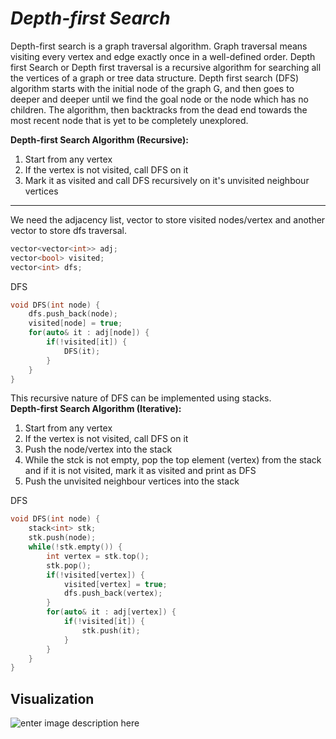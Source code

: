 # *Depth-first Search*  

Depth-first search is a graph traversal algorithm. Graph traversal means visiting every vertex and edge exactly once in a well-defined order. Depth first Search or Depth first traversal is a recursive algorithm for searching all the vertices of a graph or tree data structure.  Depth first search (DFS) algorithm starts with the initial node of the graph G, and then goes to deeper and deeper until we find the goal node or the node which has no children. The algorithm, then backtracks from the dead end towards the most recent node that is yet to be completely unexplored.  

**Depth-first Search Algorithm (Recursive):**  

 1. Start from any vertex  
 2. If the vertex is not visited, call DFS on it  
 3. Mark it as visited and call DFS recursively on it's unvisited neighbour vertices  
---  
We need the adjacency list, vector to store visited nodes/vertex and another vector to store dfs traversal.  
 
````cpp
vector<vector<int>> adj;
vector<bool> visited;
vector<int> dfs;
````

DFS 
````cpp
void DFS(int node) {
    dfs.push_back(node);
    visited[node] = true;
    for(auto& it : adj[node]) {
        if(!visited[it]) {
            DFS(it);
        }
    }
}
````  

This recursive nature of DFS can be implemented using stacks.  
**Depth-first Search Algorithm (Iterative):**  

  1. Start from any vertex  
 2. If the vertex is not visited, call DFS on it  
 3. Push the node/vertex into the stack  
 4. While the stck is not empty, pop the top element (vertex) from the stack and if it is not visited, mark it as visited and print as DFS  
 5. Push the unvisited neighbour vertices into the stack  
 
 DFS
 
````cpp
void DFS(int node) {
    stack<int> stk;
    stk.push(node);
    while(!stk.empty()) {
        int vertex = stk.top();
        stk.pop();
        if(!visited[vertex]) {
            visited[vertex] = true;
            dfs.push_back(vertex);
        }
        for(auto& it : adj[vertex]) {
            if(!visited[it]) {
                stk.push(it);
            }
        }
    }
}
````

Visualization  
--

![enter image description here](https://he-s3.s3.amazonaws.com/media/uploads/9fa1119.jpg)

